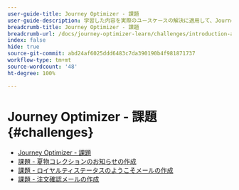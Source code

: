 ```yaml
---
user-guide-title: Journey Optimizer - 課題
user-guide-description: 学習した内容を実際のユースケースの解決に適用して、Journey Optimizer の知識をテストします。
breadcrumb-title: Journey Optimizer - 課題
breadcrumb-url: /docs/journey-optimizer-learn/challenges/introduction-and-prerequisites.html
index: false
hide: true
source-git-commit: abd24af6025ddd6483c7da390190b4f981871737
workflow-type: tm+mt
source-wordcount: '48'
ht-degree: 100%

---
```



# Journey Optimizer - 課題 {#challenges}

+ [Journey Optimizer - 課題](/help/challenges/introduction-and-prerequisites.md)
+ [課題 - 夏物コレクションのお知らせの作成](/help/challenges/summer-collection-announcement-challenge.md)
+ [課題 - ロイヤルティステータスのようこそメールの作成](/help/challenges/loyalty-status-welcome-email-challenge.md)
+ [課題 - 注文確認メールの作成](/help/challenges/order-confirmation-challenge.md)
